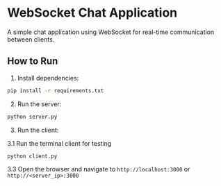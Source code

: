 # WebSocket Chat Application

A simple chat application using WebSocket for real-time communication between clients.

## How to Run

1. Install dependencies:

```bash
pip install -r requirements.txt
```

2. Run the server:

```bash
python server.py
```

3. Run the client:

3.1 Run the terminal client for testing

```bash
python client.py
```

3.3 Open the browser and navigate to `http://localhost:3000` or `http://<server_ip>:3000`


